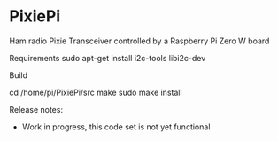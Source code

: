 PixiePi
=======

Ham radio Pixie Transceiver controlled by a Raspberry Pi Zero W board


Requirements
sudo apt-get install i2c-tools libi2c-dev

Build

cd /home/pi/PixiePi/src
make
sudo make install
 

Release notes:

  * Work in progress, this code set is not yet functional
